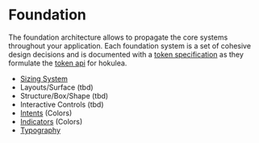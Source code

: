 # Foundation

The foundation architecture allows to propagate the core systems throughout your
application. Each foundation system is a set of cohesive design decisions and is
documented with a [token
specification](https://theemo.io/knowledge-base/token-specification) as they
formulate the [token api](token-api.md) for hokulea.

- [Sizing System](sizing.md)
- Layouts/Surface (tbd)
- Structure/Box/Shape (tbd)
- Interactive Controls (tbd)
- [Intents](intents.md) (Colors)
- [Indicators](indicators.md) (Colors)
- [Typography](typography.md)
